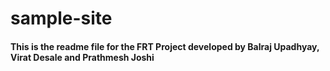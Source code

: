 # sample-site
#### This is the readme file for the FRT Project developed by Balraj Upadhyay, Virat Desale and Prathmesh Joshi
